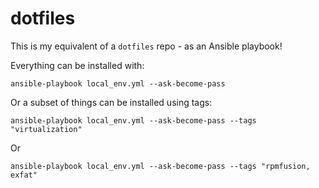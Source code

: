 dotfiles
========

This is my equivalent of a `dotfiles` repo - as an Ansible playbook!

Everything can be installed with:

`ansible-playbook local_env.yml --ask-become-pass`

Or a subset of things can be installed using tags:

`ansible-playbook local_env.yml --ask-become-pass --tags "virtualization"`

Or

`ansible-playbook local_env.yml --ask-become-pass --tags "rpmfusion, exfat"`